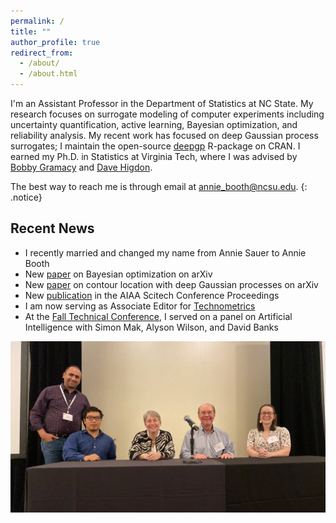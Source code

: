 ```yaml
---
permalink: /
title: ""
author_profile: true
redirect_from: 
  - /about/
  - /about.html
---
```


I'm an Assistant Professor in the Department of Statistics at NC State.  My research focuses on surrogate modeling of computer experiments including uncertainty quantification, active learning, Bayesian optimization, and reliability analysis.  My recent work has focused on deep Gaussian process surrogates; I maintain the open-source [deepgp](https://cran.r-project.org/package=deepgp) R-package on CRAN.   I earned my Ph.D. in Statistics at Virginia Tech, where I was advised by [Bobby Gramacy](https://bobby.johnson-gramacy.com/) and [Dave Higdon](https://www.stat.vt.edu/people/stat-faculty/higdon-david.html).

The best way to reach me is through email at annie_booth@ncsu.edu.
{: .notice}


Recent News
------

* I recently married and changed my name from Annie Sauer to Annie Booth
* New [paper](https://arxiv.org/pdf/2308.04420.pdf) on Bayesian optimization on arXiv
* New [paper](https://arxiv.org/pdf/2308.04420.pdf) on contour location with deep Gaussian processes on arXiv
* New [publication](https://arc.aiaa.org/doi/abs/10.2514/6.2024-0577) in the AIAA Scitech Conference Proceedings
* I am now serving as Associate Editor for [Technometrics](https://www.tandfonline.com/action/journalInformation?show=editorialBoard&journalCode=utch20)
* At the [Fall Technical Conference](https://falltechnicalconference.org/2023-program/), I served on a panel on Artificial Intelligence with Simon Mak, Alyson Wilson, and David Banks

![](/images/ftc.png)
